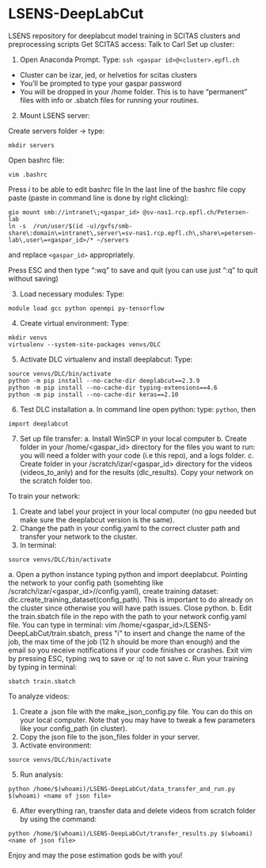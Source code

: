 # LSENS-DeepLabCut
LSENS repository for deeplabcut model training in SCITAS clusters and preprocessing scripts
Get SCITAS access: Talk to Carl
Set up cluster:
1.	Open Anaconda Prompt. Type: `ssh <gaspar id>@<cluster>.epfl.ch`
- Cluster can be izar, jed, or helvetios for scitas clusters
- You’ll be prompted to type your gaspar password
- You will be dropped in your /home folder. This is to have “permanent” files with info or .sbatch files for running your routines.
2.	Mount LSENS server:

Create servers folder -> type: 
```
mkdir servers
```
Open bashrc file: 
```
vim .bashrc
```
Press _i_ to be able to edit bashrc file
In the last line of the bashrc file copy paste (paste in command line is done by right clicking):

```
gio mount smb://intranet\;<gaspar_id> @sv-nas1.rcp.epfl.ch/Petersen-lab
ln -s  /run/user/$(id -u)/gvfs/smb-share\:domain\=intranet\,server\=sv-nas1.rcp.epfl.ch\,share\=petersen-lab\,user\=<gaspar_id>/* ~/servers
```

and replace `<gaspar_id>` appropriately.

Press ESC and then type “:wq” to save and quit (you can use just “:q” to quit without saving)

3.	Load necessary modules: 
Type: 
```
module load gcc python openmpi py-tensorflow
```
4.	Create virtual environment:
Type:
```
mkdir venvs
virtualenv --system-site-packages venvs/DLC
```
5.	Activate DLC virtualenv and install deeplabcut:
Type:
```
source venvs/DLC/bin/activate
python -m pip install --no-cache-dir deeplabcut==2.3.9
python -m pip install --no-cache-dir typing-extensions==4.6
python -m pip install --no-cache-dir keras==2.10
```

6.	Test DLC installation
  a.	In command line open python: type: `python`, then
```
import deeplabcut
```

7.	Set up file transfer: 
a.	Install WinSCP in your local computer
b.	Create folder in your /home/<gaspar_id> directory for the files you want to run: you will need a folder with your code (i.e this repo), and a logs folder.
c.  Create folder in your /scratch/izar/<gaspar_id> directory for the videos (videos_to_anly) and for the results (dlc_results). Copy your network on the scratch folder too.

To train your network:
1. Create and label your project in your local computer (no gpu needed but make sure the deeplabcut version is the same).
2. Change the path in your config.yaml to the correct cluster path and transfer your network to the cluster.
3. In terminal:
```
source venvs/DLC/bin/activate
```
  a. Open a python instance typing python and import deeplabcut. Pointing the network to your config path (somehting like /scratch/izar/<gaspar_id>/<yournetworkname>/config.yaml), create training dataset: dlc.create_training_dataset(config_path). This is important to do  already on the cluster since otherwise you will have path issues. Close python.
  b. Edit the train.sbatch file in the repo with the path to your network config.yaml file. You can type in terminal: vim /home/<gaspar_id>/LSENS-DeepLabCut/train.sbatch, press "i" to insert and change the name of the job, the max time of the job (12 h should be more     than enough) and the email so you receive notifications if your code finishes or crashes. Exit vim by pressing ESC, typing :wq to save or :q! to not save 
  c. Run your training by typing in terminal:
```
sbatch train.sbatch
```
To analyze videos:
1. Create a .json file with the make_json_config.py file. You can do this on your local computer. Note that you may have to tweak a few parameters like your config_path (in cluster).
2. Copy the json file to the json_files folder in your server.
3. Activate environment:
```
source venvs/DLC/bin/activate
```
5. Run analysis:
```
python /home/$(whoami)/LSENS-DeepLabCut/data_transfer_and_run.py $(whoami) <name of json file>
```
6. After everything ran, transfer data and delete videos from scratch folder by using the command:
```
python /home/$(whoami)/LSENS-DeepLabCut/transfer_results.py $(whoami) <name of json file>
```

Enjoy and may the pose estimation gods be with you!
